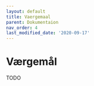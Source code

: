 ```yaml
---
layout: default
title: Vaergemaal
parent: Dokumentaion
nav_order: 4
last_modified_date: '2020-09-17'
---
```


# Værgemål

TODO

